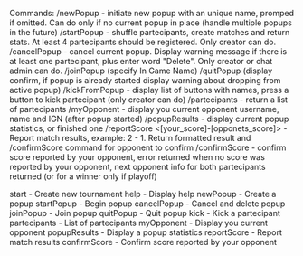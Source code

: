 Commands:
/newPopup <Name> - initiate new popup with an unique name, promped if omitted. Can do only if no current popup in place (handle multiple popups in the future)
/startPopup <Name> - shuffle partecipants, create matches and return stats. At least 4 partecipants should be registered. Only creator can do.
/cancelPopup <Name> - cancel current popup. Display warning message if there is at least one partecipant, plus enter word "Delete". Only creator or chat admin can do.
/joinPopup <IGN> (specify In Game Name)
/quitPopup (display confirm, if popup is already started display warning about dropping from active popup)
/kickFromPopup - display list of buttons with names, press a button to kick partecipant (only creator can do)
/partecipants - return a list of partecipants
/myOpponent - display you current opponent username, name and IGN (after popup started)
/popupResults <Name> - display current popup statistics, or finished one 
/reportScore <[your_score]-[opponets_score]> - Report match results, example: 2 - 1. Return formatted result and  /confirmScore command for opponent to confirm
/confirmScore - confirm score reported by your opponent, error returned when no score was reported by your opponent, next opponent info for both partecipants returned (or for a winner only if playoff)

start -  Create new tournament
help - Display help
newPopup - Create a popup
startPopup - Begin popup
cancelPopup - Cancel and delete popup
joinPopup - Join popup
quitPopup - Quit popup
kick - Kick a partecipant
partecipants - List of partecipants
myOpponent - Display you current opponent
popupResults - Display a popup statistics
reportScore - Report match results
confirmScore - Confirm score reported by your opponent